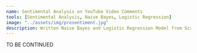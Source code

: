 ```yaml
---
name: Sentimental Analysis on YouTube Video Comments
tools: [Sentimental Analysis, Naive Bayes, Logistic Regression]
image: "../assets/img/prosentiment.jpg"
description: Written Naive Bayes and Logistic Regression Model from Scratch
---
```


TO BE CONTINUED